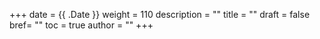+++
date = {{ .Date }}
weight = 110
description = ""
title = ""
draft = false
bref= ""
toc = true
author = ""
+++